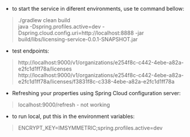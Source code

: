- to start the service in diferent environments, use te command bellow:   
> ./gradlew clean build   
> java -Dspring.profiles.active=dev -Dspring.cloud.config.uri=http://localhost:8888 -jar build/libs/licensing-service-0.0.1-SNAPSHOT.jar   

- test endpoints:   
> http://localhost:9000/v1/organizations/e254f8c-c442-4ebe-a82a-e2fc1d1ff78a/licenses   
> http://localhost:9000/v1/organizations/e254f8c-c442-4ebe-a82a-e2fc1d1ff78a/licenses/f3831f8c-c338-4ebe-a82a-e2fc1d1ff78a   


- Refreshing your properties using Spring Cloud configuration server:   
> localhost:9000/refresh - not working    


- to run local, put this in the environment variables:   
> ENCRYPT_KEY=IMSYMMETRIC;spring.profiles.active=dev 